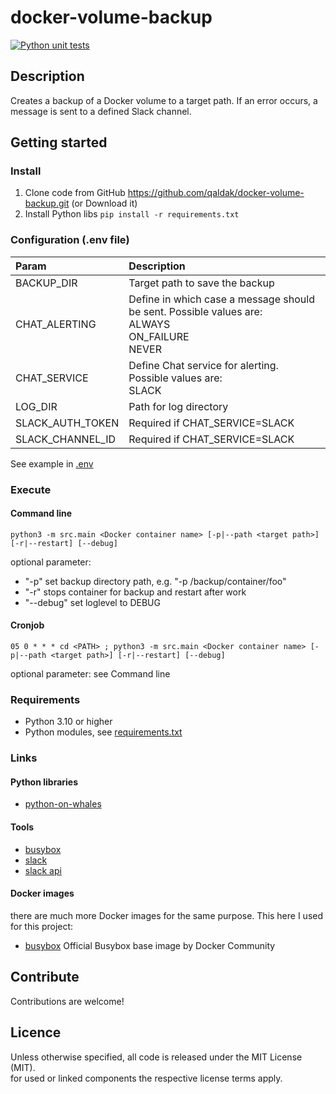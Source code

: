 # docker-volume-backup

[![Python unit tests](https://github.com/qaldak/docker-volume-backup/actions/workflows/python-tests.yml/badge.svg)](https://github.com/qaldak/docker-volume-backup/actions/workflows/python-tests.yml)

## Description

Creates a backup of a Docker volume to a target path.
If an error occurs, a message is sent to a defined Slack channel.

## Getting started

### Install

1. Clone code from GitHub https://github.com/qaldak/docker-volume-backup.git (or Download it)
2. Install Python libs `pip install -r requirements.txt`

### Configuration (.env file)

| Param            | Description                                                                                                |
|:-----------------|:-----------------------------------------------------------------------------------------------------------|
| BACKUP_DIR       | Target path to save the backup                                                                             |      
| CHAT_ALERTING    | Define in which case a message should be sent. Possible values are: <br> ALWAYS <br> ON_FAILURE <br> NEVER |
| CHAT_SERVICE     | Define Chat service for alerting. Possible values are: <br> SLACK                                          |
| LOG_DIR          | Path for log directory                                                                                     |
| SLACK_AUTH_TOKEN | Required if CHAT_SERVICE=SLACK                                                                             |
| SLACK_CHANNEL_ID | Required if CHAT_SERVICE=SLACK                                                                             |

See example in [.env](.env)

### Execute

#### Command line

`python3 -m src.main <Docker container name> [-p|--path <target path>] [-r|--restart] [--debug]`

optional parameter:

* "-p" set backup directory path, e.g. "-p /backup/container/foo"
* "-r" stops container for backup and restart after work
* "--debug" set loglevel to DEBUG

#### Cronjob

`05 0 * * * cd <PATH> ; python3 -m src.main <Docker container name> [-p|--path <target path>] [-r|--restart] [--debug]`

optional parameter: see Command line

### Requirements

* Python 3.10 or higher
* Python modules, see [requirements.txt](requirements.txt)

### Links

#### Python libraries

* [python-on-whales](https://github.com/gabrieldemarmiesse/python-on-whales)

#### Tools

* [busybox](https://busybox.net/)
* [slack](https://slack.com)
* [slack api](https://slack.dev)

#### Docker images

there are much more Docker images for the same purpose. This here I used for this project:<br>

* [busybox](https://hub.docker.com/_/busybox) Official Busybox base image by Docker Community

## Contribute

Contributions are welcome!

## Licence

Unless otherwise specified, all code is released under the MIT License (MIT).<br>
for used or linked components the respective license terms apply.

